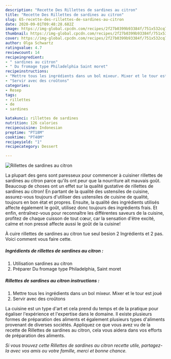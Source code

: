 ```yaml
---
description: "Recette Des Rillettes de sardines au citron"
title: "Recette Des Rillettes de sardines au citron"
slug: 65-recette-des-rillettes-de-sardines-au-citron
date: 2020-09-01T09:48:28.682Z
image: https://img-global.cpcdn.com/recipes/2f27b0399b93384f/751x532cq70/rillettes-de-sardines-au-citron-photo-principale-de-la-recette.jpg
thumbnail: https://img-global.cpcdn.com/recipes/2f27b0399b93384f/751x532cq70/rillettes-de-sardines-au-citron-photo-principale-de-la-recette.jpg
cover: https://img-global.cpcdn.com/recipes/2f27b0399b93384f/751x532cq70/rillettes-de-sardines-au-citron-photo-principale-de-la-recette.jpg
author: Olga Schwartz
ratingvalue: 4.7
reviewcount: 14
recipeingredient:
- " sardines au citron"
- " Du fromage type Philadelphia Saint moret"
recipeinstructions:
- "Mettre tous les ingrédients dans un bol mixeur. Mixer et le tour est joué"
- "Servir avec des croûtons"
categories:
- Resep
tags:
- rillettes
- de
- sardines

katakunci: rillettes de sardines 
nutrition: 126 calories
recipecuisine: Indonesian
preptime: "PT18M"
cooktime: "PT40M"
recipeyield: "1"
recipecategory: Dessert

---
```



![Rillettes de sardines au citron](https://img-global.cpcdn.com/recipes/2f27b0399b93384f/751x532cq70/rillettes-de-sardines-au-citron-photo-principale-de-la-recette.jpg)

La plupart des gens sont paresseux pour commencer à cuisiner rillettes de sardines au citron parce qu'ils ont peur que la nourriture ait mauvais goût. Beaucoup de choses ont un effet sur la qualité gustative de rillettes de sardines au citron! En partant de la qualité des ustensiles de cuisine, assurez-vous toujours d'utiliser des ustensiles de cuisine de qualité, toujours en bon état et propres. Ensuite, la qualité des ingrédients utilisés affecte également le goût, utilisez donc toujours des ingrédients frais. Et enfin, entraînez-vous pour reconnaître les différentes saveurs de la cuisine, profitez de chaque cuisson de tout cœur, car la sensation d'être excité, calme et non pressé affecte aussi le goût de la cuisine!

<!--inarticleads1-->

À cuire rillettes de sardines au citron tue seul besion 2 Ingrédients et 2 pas. Voici comment vous faire cette.

##### Ingrédients de rillettes de sardines au citron :

1. Utilisation  sardines au citron
1. Préparer  Du fromage type Philadelphia, Saint moret




<!--inarticleads2-->

##### Rillettes de sardines au citron instructions :

1. Mettre tous les ingrédients dans un bol mixeur. Mixer et le tour est joué
1. Servir avec des croûtons




<!--inarticleads1-->

<p>
La cuisine est un type d'art et cela prend du temps et de la pratique pour égaliser l'expérience et l'expertise dans le domaine. Il existe plusieurs formes de préparation des aliments et également plusieurs types d'aliments provenant de diverses sociétés. Appliquez ce que vous avez vu de la recette de Rillettes de sardines au citron, cela vous aidera dans vos efforts de préparation des aliments.
</p>

<p>
<i>Si vous trouvez cette Rillettes de sardines au citron recette utile, partagez-la avec vos amis ou votre famille, merci et bonne chance.</i>
</p>
